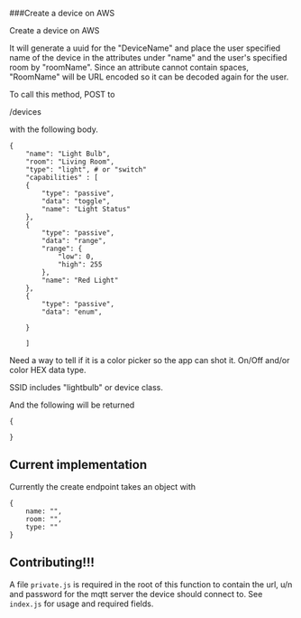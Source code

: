 ###Create a device on AWS

Create a device on AWS

It will generate a uuid for the "DeviceName" and place the user specified name of the device in the attributes under "name" and the user's specified room by "roomName". Since an attribute cannot contain spaces, "RoomName" will be URL encoded so it can be decoded again for the user.

To call this method, POST to 

/devices

with the following body. 

````
{
    "name": "Light Bulb",
    "room": "Living Room",
    "type": "light", # or "switch"
    "capabilities" : [
    {
        "type": "passive",
        "data": "toggle",
        "name": "Light Status"
    },
    {
        "type": "passive",
        "data": "range",
        "range": {
            "low": 0,
            "high": 255
        },
        "name": "Red Light"
    }, 
    {
        "type": "passive", 
        "data": "enum", 

    }

    ]

````
Need a way to tell if it is a color picker so the app can shot it. 
On/Off and/or color
HEX data type. 


SSID includes "lightbulb" or device class. 


And the following will be returned

````
{
    
}
``````


## Current implementation

Currently the create endpoint takes an object with 

````
{
    name: "", 
    room: "",
    type: ""
}
````



## Contributing!!!

A file `private.js` is required in the root of this function to contain the url, u/n and password for the mqtt server the device should connect to. See `index.js` for usage and required fields.

